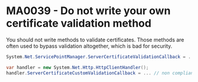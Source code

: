 # MA0039 - Do not write your own certificate validation method

You should not write methods to validate certificates. Those methods are often used to bypass validation altogether, which is bad for security.

````csharp
System.Net.ServicePointManager.ServerCertificateValidationCallback = ... // non compliant

var handler = new System.Net.Http.HttpClientHandler();
handler.ServerCertificateCustomValidationCallback = ... // non compliant
````
